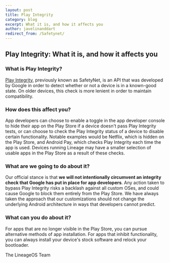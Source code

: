 ```yaml
---
layout: post
title: Play Integrity
category: blog
excerpt: What it is, and how it affects you
author: javelinanddart
redirect_from: /Safetynet/
---
```


## Play Integrity: What it is, and how it affects you

### What is Play Integrity?
[Play Integrity](https://developer.android.com/google/play/integrity), previously known as SafetyNet, is an API that was developed by Google in order to detect whether or not a device is in a known-good state. On older devices, this check is more lenient in order to maintain compatibility.

### How does this affect you?
App developers can choose to enable a toggle in the app developer console to hide their app on the Play Store if a device doesn't pass Play Integrity tests, or can choose to check the Play Integrity status of a device to disable certain functionality. Notable examples would be Netflix, which is hidden on the Play Store, and Android Pay, which checks Play Integrity each time the app is used. Devices running Lineage may have a smaller selection of usable apps in the Play Store as a result of these checks.

### What are we going to do about it?
Our official stance is that **we will not intentionally circumvent an integrity check that Google has put in place for app developers**. Any action taken to bypass Play Integrity risks a backlash against all custom OSes, and could cause Google to block them entirely from the Play Store. We have always taken the approach that our customizations should not change the underlying Android architecture in ways that developers cannot predict.

### What can you do about it?
For apps that are no longer visible in the Play Store, you can pursue alternative methods of app installation. For apps that inhibit functionality, you can always install your device's stock software and relock your bootloader.

The LineageOS Team
